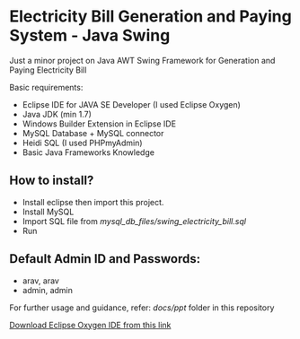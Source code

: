 # Electricity Bill Generation and Paying System - Java Swing
Just a minor project on Java AWT Swing Framework for Generation and Paying Electricity Bill

Basic requirements:
- Eclipse IDE for JAVA SE Developer (I used Eclipse Oxygen)
- Java JDK (min 1.7)
- Windows Builder Extension in Eclipse IDE
- MySQL Database + MySQL connector
- Heidi SQL (I used PHPmyAdmin)
- Basic Java Frameworks Knowledge

## How to install?
- Install eclipse then import this project.
- Install MySQL
- Import SQL file from *mysql_db_files/swing_electricity_bill.sql*
- Run

## Default Admin ID and Passwords: 
- arav, arav
- admin, admin

For further usage and guidance, refer: *docs/ppt* folder in this repository

[Download Eclipse Oxygen IDE from this link](http://www.eclipse.org/downloads/packages/eclipse-ide-java-developers/oxygen3a)
